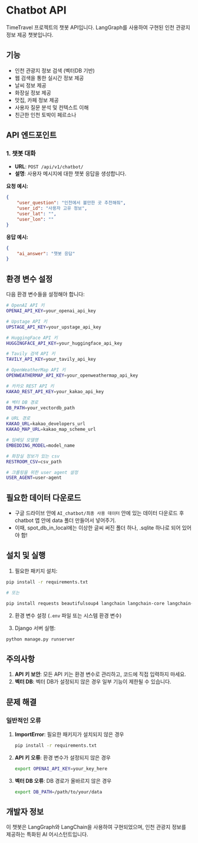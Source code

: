 # Chatbot API

TimeTravel 프로젝트의 챗봇 API입니다. LangGraph를 사용하여 구현된 인천 관광지 정보 제공 챗봇입니다.

## 기능

- 인천 관광지 정보 검색 (벡터DB 기반)
- 웹 검색을 통한 실시간 정보 제공
- 날씨 정보 제공
- 화장실 정보 제공
- 맛집, 카페 정보 제공
- 사용자 질문 분석 및 컨텍스트 이해
- 친근한 인천 토박이 페르소나

## API 엔드포인트

### 1. 챗봇 대화
- **URL**: `POST /api/v1/chatbot/`
- **설명**: 사용자 메시지에 대한 챗봇 응답을 생성합니다.

**요청 예시:**
```json
{
    "user_question": "인천에서 볼만한 곳 추천해줘",
    "user_id": "사용자 고유 정보",
    "user_lat": "",
    "user_lon": ""
}
```

**응답 예시:**
```json
{
    "ai_answer": "챗봇 응답"
}
```

## 환경 변수 설정

다음 환경 변수들을 설정해야 합니다:

```bash
# OpenAI API 키
OPENAI_API_KEY=your_openai_api_key

# Upstage API 키
UPSTAGE_API_KEY=your_upstage_api_key

# HuggingFace API 키
HUGGINGFACE_API_KEY=your_huggingface_api_key

# Tavily 검색 API 키
TAVILY_API_KEY=your_tavily_api_key

# OpenWeatherMap API 키
OPENWEATHERMAP_API_KEY=your_openweathermap_api_key

# 카카오 REST API 키
KAKAO_REST_API_KEY=your_kakao_api_key

# 벡터 DB 경로
DB_PATH=your_vectordb_path

# URL 경로
KAKAO_URL=kakao_developers_url
KAKAO_MAP_URL=kakao_map_scheme_url

# 임베딩 모델명
EMBEDDING_MODEL=model_name

# 화장실 정보가 있는 csv
RESTROOM_CSV=csv_path

# 크롤링을 위한 user agent 설정
USER_AGENT=user-agent
```

## 필요한 데이터 다운로드

- 구글 드라이브 안에 `AI_chatbot/최종 사용 데이터` 안에 있는 데이터 다운로드 후 chatbot 앱 안에 data 폴더 만들어서 넣어주기.
- 이때, spot_db_in_local에는 이상한 글씨 써진 폴더 하나, .sqlite 하나로 되어 있어야 함!

## 설치 및 실행

1. 필요한 패키지 설치:
```bash
pip install -r requirements.txt

# 또는

pip install requests beautifulsoup4 langchain langchain-core langchain-community langchain-chroma langchain-huggingface langchain-tavily langchain-openai langchain-upstage langgraph sentence-transformers pyowm faiss-cpu
```

2. 환경 변수 설정 (`.env` 파일 또는 시스템 환경 변수)

3. Django 서버 실행:
```bash
python manage.py runserver
```

## 주의사항

1. **API 키 보안**: 모든 API 키는 환경 변수로 관리하고, 코드에 직접 입력하지 마세요.
2. **벡터 DB**: 벡터 DB가 설정되지 않은 경우 일부 기능이 제한될 수 있습니다.


## 문제 해결

### 일반적인 오류

1. **ImportError**: 필요한 패키지가 설치되지 않은 경우
   ```bash
   pip install -r requirements.txt
   ```

2. **API 키 오류**: 환경 변수가 설정되지 않은 경우
   ```bash
   export OPENAI_API_KEY=your_key_here
   ```

3. **벡터 DB 오류**: DB 경로가 올바르지 않은 경우
   ```bash
   export DB_PATH=/path/to/your/data
   ```

## 개발자 정보

이 챗봇은 LangGraph와 LangChain을 사용하여 구현되었으며, 인천 관광지 정보를 제공하는 특화된 AI 어시스턴트입니다.
